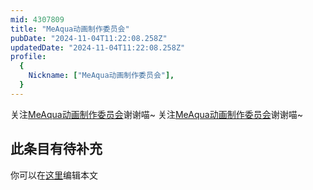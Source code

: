```yaml
---
mid: 4307809
title: "MeAqua动画制作委员会"
pubDate: "2024-11-04T11:22:08.258Z"
updatedDate: "2024-11-04T11:22:08.258Z"
profile:
  {
    Nickname: ["MeAqua动画制作委员会"],
  }
---
```


关注[MeAqua动画制作委员会](https://space.bilibili.com/4307809)谢谢喵~ 关注[MeAqua动画制作委员会](https://space.bilibili.com/4307809)谢谢喵~

## 此条目有待补充
你可以在[这里](https://github.com/Yuhanawa/VTuber.ICU/edit/master/src/content/v/MeAqua动画制作委员会/index.md)编辑本文
